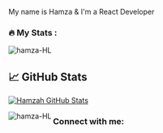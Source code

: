 My name is Hamza & I'm a React Developer 


### :fire: My Stats :

<p><img align="center" src="https://github-readme-streak-stats.herokuapp.com/?user=hamza-HL&" alt="hamza-HL" /></p>


## &#x1f4c8; GitHub Stats

<a href="https://github.com/hamza-HL">
  <img align="center" src="https://github-readme-stats.vercel.app/api?username=hamza-HL&show_icons=true&line_height=27&count_private=true&title_color=ffffff&text_color=c9cacc&icon_color=2bbc8a&bg_color=1d1f21" alt="Hamzah GitHub Stats" />
</a>


<p>
<img align="left" src="https://github-readme-stats.vercel.app/api/top-langs?username=hamza-HL&show_icons=true&locale=en&layout=compact" alt="hamza-HL" />
</p>


### Connect with me:

